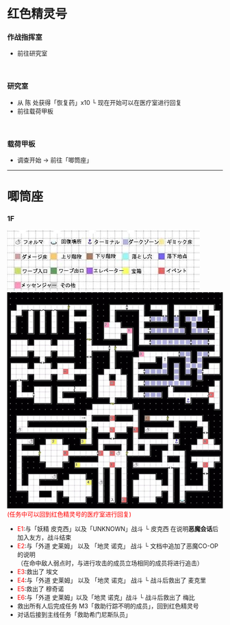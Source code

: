 # 红色精灵号<br>
### 作战指挥室<br>
- 前往研究室

<br>

### 研究室<br>
- 从 陈 处获得「恢复药」x10
  └ 现在开始可以在医疗室进行回复
- 前往载荷甲板

<br>

### 载荷甲板<br>
- 调查开始 -> 前往「唧筒座」

***

# 唧筒座  <br>
### 1F  <br>
![](../Maps/地图图示.jpg)![](../Maps/Antlia/唧筒座1F.jpg)  <br>
<font color = "red">(任务中可以回到红色精灵号的医疗室进行回复)</font>  
- <font color = "red">E1</font>:与「妖精 皮克西」以及「UNKNOWN」战斗
  └ 皮克西 在说明**恶魔会话**后加入友方，战斗结束
- <font color = "red">E2</font>:与「外道 史莱姆」 以及 「地灵 诺克」 战斗
  └ 文档中追加了恶魔CO-OP的说明  
  （在命中敌人弱点时，与进行攻击的成员立场相同的成员将进行追击）
- <font color = "red">E3</font>:救出了 埃文
- <font color = "red">E4</font>:与「外道 史莱姆」 以及 「地灵 诺克」 战斗
  └ 战斗后救出了 麦克里
- <font color = "red">E5</font>:救出了 穆奇诺
- <font color = "red">E6</font>:与「外道 史莱姆」以及「地灵 诺克」战斗
  └ 战斗后救出了 梅比
- 救出所有人后完成任务 M3「救助行踪不明的成员」，回到红色精灵号
- 对话后接到主线任务「救助希门尼斯队员」
